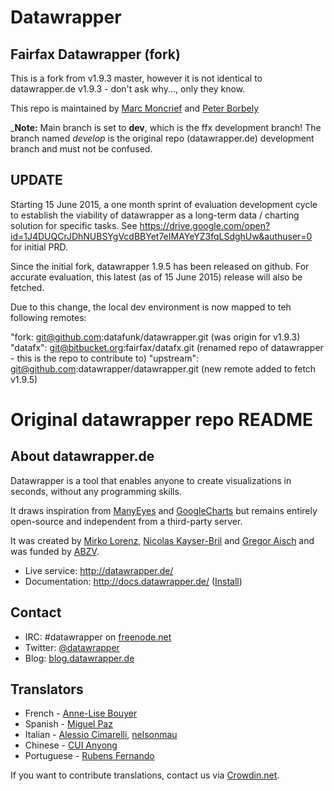 # Datawrapper

## Fairfax Datawrapper (fork)

This is a fork from v1.9.3 master, however it is not identical to datawrapper.de v1.9.3 - don't ask why..., only they  know.

This repo is maintained by [Marc Moncrief](mmoncrief@fairfaxmedia.com.au) and [Peter Borbely](pborbely@fairfaxmedia.com.au) 

___Note:__ Main branch is set to __dev__, which  is the ffx development branch!
The branch named *develop* is the original repo (datawrapper.de) development branch and must not be confused.

## UPDATE
Starting 15 June 2015, a one month sprint of evaluation development cycle to establish the viability of datawrapper as a long-term data / charting solution for specific tasks. See https://drive.google.com/open?id=1J4DUQCrJDhNUBSYgVcdBBYet7eIMAYeYZ3fqLSdghUw&authuser=0 for initial PRD.

Since the initial fork, datawrapper 1.9.5 has been released on github. 
For accurate evaluation, this latest (as of 15 June 2015) release will also be fetched.

Due to this change, the local dev environment is now mapped to teh following remotes:

"fork: git@github.com:datafunk/datawrapper.git (was origin for v1.9.3)
"datafx": git@bitbucket.org:fairfax/datafx.git (renamed repo of datawrapper - this is the repo to contribute to)
"upstream": git@github.com:datawrapper/datawrapper.git (new remote added to fetch v1.9.5)





# Original datawrapper repo README
## About datawrapper.de

Datawrapper is a tool that enables anyone to create visualizations in seconds, without any programming skills.

It draws inspiration from [ManyEyes](http://www-958.ibm.com/software/data/cognos/manyeyes/) and [GoogleCharts](https://developers.google.com/chart/) but remains entirely open-source and independent from a third-party server.

It was created by [Mirko Lorenz](http://www.mirkolorenz.com/), [Nicolas Kayser-Bril](http://nkb.fr) and [Gregor Aisch](http://driven-by-data.net/) and was funded by [ABZV](http://www.abzv.de/).

* Live service: <http://datawrapper.de/>
* Documentation: <http://docs.datawrapper.de/> ([Install](https://github.com/datawrapper/datawrapper/wiki/Installing-Datawrapper))

## Contact

* IRC: #datawrapper on [freenode.net](https://webchat.freenode.net/)
* Twitter: [@datawrapper](http://twitter.com/datawrapper)
* Blog: [blog.datawrapper.de](http://blog.datawrapper.de)

## Translators

* French - [Anne-Lise Bouyer](https://crowdin.net/profile/annelise)
* Spanish - [Miguel Paz](https://github.com/miguelpaz)
* Italian - [Alessio Cimarelli](https://crowdin.net/profile/jenkin), [nelsonmau](https://crowdin.net/profile/nelsonmau)
* Chinese - [CUI Anyong](https://github.com/xiaoyongzi)
* Portuguese - [Rubens Fernando](https://crowdin.net/profile/rubensfernando)

If you want to contribute translations, contact us via [Crowdin.net](https://crowdin.net/project/datawrapper).
